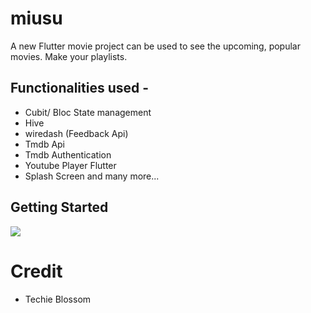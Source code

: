 # miusu

A new Flutter movie project can be used to see the upcoming, popular movies. Make your playlists.

## Functionalities used - 
  - Cubit/ Bloc State management
  - Hive 
  - wiredash (Feedback Api)
  - Tmdb Api
  - Tmdb Authentication
  - Youtube Player Flutter
  - Splash Screen
  and many more...

## Getting Started

![](https://github.com/Aashu-Jha/Images/blob/main/miusu.gif)

# Credit
  - Techie Blossom
